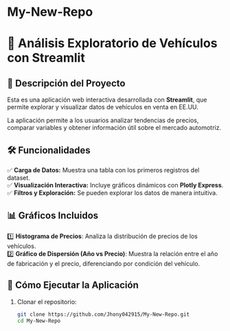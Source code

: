 # My-New-Repo
# 🚗 Análisis Exploratorio de Vehículos con Streamlit

## 📌 Descripción del Proyecto
Esta es una aplicación web interactiva desarrollada con **Streamlit**, que permite explorar y visualizar datos de vehículos en venta en EE.UU. 

La aplicación permite a los usuarios analizar tendencias de precios, comparar variables y obtener información útil sobre el mercado automotriz.

## 🛠️ Funcionalidades
✅ **Carga de Datos:** Muestra una tabla con los primeros registros del dataset.  
✅ **Visualización Interactiva:** Incluye gráficos dinámicos con **Plotly Express**.  
✅ **Filtros y Exploración:** Se pueden explorar los datos de manera intuitiva.

## 📊 Gráficos Incluidos
1️⃣ **Histograma de Precios**: Analiza la distribución de precios de los vehículos.  
2️⃣ **Gráfico de Dispersión (Año vs Precio)**: Muestra la relación entre el año de fabricación y el precio, diferenciando por condición del vehículo.

## 🚀 Cómo Ejecutar la Aplicación
1. Clonar el repositorio:
   ```bash
   git clone https://github.com/Jhony042915/My-New-Repo.git
   cd My-New-Repo


